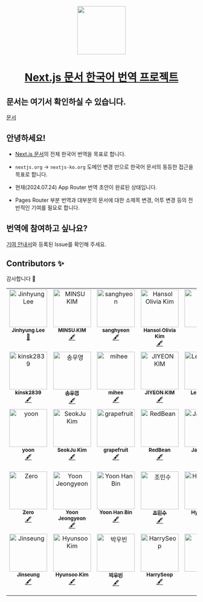 <p align="center">
  <a href="https://nextjs.org">
    <picture>
      <source media="(prefers-color-scheme: dark)" srcset="https://assets.vercel.com/image/upload/v1662130559/nextjs/Icon_dark_background.png">
      <img src="https://assets.vercel.com/image/upload/v1662130559/nextjs/Icon_light_background.png" height="128">
    </picture>
    <h1 align="center">Next.js 문서 한국어 번역 프로젝트</h1>
  </a>
</p>

## 문서는 여기서 확인하실 수 있습니다.

[문서](https://nextjs-ko.org)

## 안녕하세요!

- [Next.js 문서](https://nextjs.org/docs)의 전체 한국어 번역을 목표로 합니다.
- `nextjs.org` -> `nextjs-ko.org` 도메인 변경 만으로 한국어 문서의 동등한 접근을 목표로 합니다.

- 현재(2024.07.24) App Router 번역 초안이 완료된 상태입니다.
- Pages Router 부분 번역과 대부분의 문서에 대한 소제목 변경, 어투 변경 등의 전반적인 기여를 필요로 합니다.

## 번역에 참여하고 싶나요?

[기여 안내서](https://github.com/luciancah/nextjs-ko/blob/main/CONTRIBUTING.MD)와 등록된 Issue를 확인해 주세요.

## Contributors ✨

감사합니다 🥰

<!-- ALL-CONTRIBUTORS-LIST:START - Do not remove or modify this section -->
<!-- prettier-ignore-start -->
<!-- markdownlint-disable -->
<table>
<tbody>
    <tr>
        <td align="center" valign="top" width="14.28%"><a href="https://blog.luciancah.com"><img src="https://avatars.githubusercontent.com/u/8311335?v=4?s=100" width="100px;" alt="Jinhyung Lee"/><br /><sub><b>Jinhyung Lee</b></sub></a><br /><a href="https://github.com/luciancah/nextjs-ko/commits?author=luciancah" title="Documentation">📖</a></td>
        <td align="center" valign="top" width="14.28%"><a href="https://github.com/kmsu44"><img src="https://avatars.githubusercontent.com/u/45655623?v=4?s=100" width="100px;" alt="MINSU KIM"/><br /><sub><b>MINSU KIM</b></sub></a><br /><a href="#content-kmsu44" title="Content">🖋</a></td>
        <td align="center" valign="top" width="14.28%"><a href="https://github.com/4anghyeon"><img src="https://avatars.githubusercontent.com/u/64076628?v=4?s=100" width="100px;" alt="sanghyeon"/><br /><sub><b>sanghyeon</b></sub></a><br /><a href="#content-4anghyeon" title="Content">🖋</a></td>
        <td align="center" valign="top" width="14.28%"><a href="http://www.hansololiviakim.com"><img src="https://avatars.githubusercontent.com/u/84097192?v=4?s=100" width="100px;" alt="Hansol Olivia Kim"/><br /><sub><b>Hansol Olivia Kim</b></sub></a><br /><a href="#content-hansololiviakim" title="Content">🖋</a></td>
        <td align="center" valign="top" width="14.28%"><a href="https://github.com/gkfyr"><img src="https://avatars.githubusercontent.com/u/104775567?v=4?s=100" width="100px;" alt="gkfyr"/><br /><sub><b>gkfyr</b></sub></a><br /><a href="#content-gkfyr" title="Content">🖋</a></td>
        <td align="center" valign="top" width="14.28%"><a href="https://github.com/Hongheesun"><img src="https://avatars.githubusercontent.com/u/91399033?v=4?s=100" width="100px;" alt="Heesun"/><br /><sub><b>Heesun</b></sub></a><br /><a href="#content-Hongheesun" title="Content">🖋</a></td>
        <td align="center" valign="top" width="14.28%"><a href="https://enjoydev.life"><img src="https://avatars.githubusercontent.com/u/55135881?v=4?s=100" width="100px;" alt="Suhyeon Park"/><br /><sub><b>Suhyeon Park</b></sub></a><br /><a href="#content-pySoo" title="Content">🖋</a></td>
    </tr>
    <tr>
        <td align="center" valign="top" width="14.28%"><a href="https://velog.io/@kinsk2839/posts"><img src="https://avatars.githubusercontent.com/u/96980857?v=4?s=100" width="100px;" alt="kinsk2839"/><br /><sub><b>kinsk2839</b></sub></a><br /><a href="#content-aken-you" title="Content">🖋</a></td>
        <td align="center" valign="top" width="14.28%"><a href="https://velog.io/@soy0830"><img src="https://avatars.githubusercontent.com/u/62867581?v=4?s=100" width="100px;" alt="송우영"/><br /><sub><b>송우영</b></sub></a><br /><a href="#content-f0rever0" title="Content">🖋</a></td>
        <td align="center" valign="top" width="14.28%"><a href="https://github.com/imdaxsz"><img src="https://avatars.githubusercontent.com/u/80813703?v=4?s=100" width="100px;" alt="mihee"/><br /><sub><b>mihee</b></sub></a><br /><a href="#content-imdaxsz" title="Content">🖋</a></td>
        <td align="center" valign="top" width="14.28%"><a href="https://github.com/jiyeon2536"><img src="https://avatars.githubusercontent.com/u/125720796?v=4?s=100" width="100px;" alt="JIYEON KIM"/><br /><sub><b>JIYEON KIM</b></sub></a><br /><a href="#content-jiyeon2536" title="Content">🖋</a></td>
        <td align="center" valign="top" width="14.28%"><a href="https://dev-daejlee.tistory.com/"><img src="https://avatars.githubusercontent.com/u/94844819?v=4?s=100" width="100px;" alt="Lee Daejin"/><br /><sub><b>Lee Daejin</b></sub></a><br /><a href="#content-daejlee" title="Content">🖋</a></td>
        <td align="center" valign="top" width="14.28%"><a href="https://velog.io/@sinjuk1"><img src="https://avatars.githubusercontent.com/u/66900221?v=4?s=100" width="100px;" alt="신종욱"/><br /><sub><b>신종욱</b></sub></a><br /><a href="#content-dlsxjzld" title="Content">🖋</a></td>
        <td align="center" valign="top" width="14.28%"><a href="https://hotjae.com"><img src="https://avatars.githubusercontent.com/u/41367134?v=4?s=100" width="100px;" alt="김학재"/><br /><sub><b>김학재</b></sub></a><br /><a href="#content-gouz7514" title="Content">🖋</a></td>
    </tr>
    <tr>
        <td align="center" valign="top" width="14.28%"><a href="https://github.com/yoonncho"><img src="https://avatars.githubusercontent.com/u/49135797?v=4?s=100" width="100px;" alt="yoon"/><br /><sub><b>yoon</b></sub></a><br /><a href="#content-yoonncho" title="Content">🖋</a></td>
        <td align="center" valign="top" width="14.28%"><a href="https://shqpdltm.tistory.com/"><img src="https://avatars.githubusercontent.com/u/90549862?v=4?s=100" width="100px;" alt="SeokJu Kim"/><br /><sub><b>SeokJu Kim</b></sub></a><br /><a href="#content-SoJuSo" title="Content">🖋</a></td>
        <td align="center" valign="top" width="14.28%"><a href="https://github.com/grapefruit13"><img src="https://avatars.githubusercontent.com/u/92169354?v=4?s=100" width="100px;" alt="grapefruit"/><br /><sub><b>grapefruit</b></sub></a><br /><a href="#content-grapefruit13" title="Content">🖋</a></td>
        <td align="center" valign="top" width="14.28%"><a href="https://github.com/RedBe-an"><img src="https://avatars.githubusercontent.com/u/161127101?v=4?s=100" width="100px;" alt="RedBean"/><br /><sub><b>RedBean</b></sub></a><br /><a href="#content-RedBe-an" title="Content">🖋</a></td>
        <td align="center" valign="top" width="14.28%"><a href="https://velog.io/@therealjamesjung"><img src="https://avatars.githubusercontent.com/u/39877377?v=4?s=100" width="100px;" alt="Jaekyung Jung"/><br /><sub><b>Jaekyung Jung</b></sub></a><br /><a href="#content-therealjamesjung" title="Content">🖋</a></td>
        <td align="center" valign="top" width="14.28%"><a href="https://github.com/ironAiken2"><img src="https://avatars.githubusercontent.com/u/51399982?v=4?s=100" width="100px;" alt="SungChul Hong"/><br /><sub><b>SungChul Hong</b></sub></a><br /><a href="#content-ironAiken2" title="Content">🖋</a></td>
        <td align="center" valign="top" width="14.28%"><a href="https://linktr.ee/miraexhoi"><img src="https://avatars.githubusercontent.com/u/109408165?v=4?s=100" width="100px;" alt="최미래"/><br /><sub><b>최미래</b></sub></a><br /><a href="#content-miraexhoi" title="Content">🖋</a></td>
    </tr>
    <tr>
        <td align="center" valign="top" width="14.28%"><a href="https://velog.io/@jihyeong00"><img src="https://avatars.githubusercontent.com/u/115636461?v=4?s=100" width="100px;" alt="Zero"/><br /><sub><b>Zero</b></sub></a><br /><a href="#content-Zero-1016" title="Content">🖋</a></td>
        <td align="center" valign="top" width="14.28%"><a href="https://github.com/yoouyeon"><img src="https://avatars.githubusercontent.com/u/57761286?v=4?s=100" width="100px;" alt="Yoon Jeongyeon"/><br /><sub><b>Yoon Jeongyeon</b></sub></a><br /><a href="#content-yoouyeon" title="Content">🖋</a></td>
        <td align="center" valign="top" width="14.28%"><a href="https://github.com/kor-bim"><img src="https://avatars.githubusercontent.com/u/69673803?v=4?s=100" width="100px;" alt="Yoon Han Bin"/><br /><sub><b>Yoon Han Bin</b></sub></a><br /><a href="#content-kor-bim" title="Content">🖋</a></td>
        <td align="center" valign="top" width="14.28%"><a href="https://github.com/WaterMinCho"><img src="https://avatars.githubusercontent.com/u/74204327?v=4?s=100" width="100px;" alt="조민수"/><br /><sub><b>조민수</b></sub></a><br /><a href="#content-WaterMinCho" title="Content">🖋</a></td>
        <td align="center" valign="top" width="14.28%"><a href="https://github.com/jinlee0310"><img src="https://avatars.githubusercontent.com/u/177381010?v=4?s=100" width="100px;" alt="HyojinLee"/><br /><sub><b>HyojinLee</b></sub></a><br /><a href="#content-jinlee0310" title="Content">🖋</a></td>
        <td align="center" valign="top" width="14.28%"><a href="https://velog.io/@davin"><img src="https://avatars.githubusercontent.com/u/67614188?v=4?s=100" width="100px;" alt="vinnie"/><br /><sub><b>vinnie</b></sub></a><br /><a href="#content-davindev" title="Content">🖋</a></td>
        <td align="center" valign="top" width="14.28%"><a href="http://hyunmyungjanelee.github.io/blog"><img src="https://avatars.githubusercontent.com/u/28864029?v=4?s=100" width="100px;" alt="Arin"/><br /><sub><b>Arin</b></sub></a><br /><a href="#content-hyunmyungJaneLee" title="Content">🖋</a></td>
    </tr>
    <tr>
        <td align="center" valign="top" width="14.28%"><a href="https://litt.ly/jinseung_"><img src="https://avatars.githubusercontent.com/u/127307160?v=4?s=100" width="100px;" alt="Jinseung"/><br /><sub><b>Jinseung</b></sub></a><br /><a href="#content-wlstmd" title="Content">🖋</a></td>
        <td align="center" valign="top" width="14.28%"><a href="https://velog.io/@mini-boo/posts"><img src="https://avatars.githubusercontent.com/u/81962257?v=4?s=100" width="100px;" alt="Hyunsoo Kim"/><br /><sub><b>Hyunsoo Kim</b></sub></a><br /><a href="#content-mini-boo" title="Content">🖋</a></td>
        <td align="center" valign="top" width="14.28%"><a href="https://parkubin.notion.site/a71d9b12489e4a93ab2d7c51b9b1e00b"><img src="https://avatars.githubusercontent.com/u/102154880?v=4?s=100" width="100px;" alt="박우빈"/><br /><sub><b>박우빈</b></sub></a><br /><a href="#content-Ubinquitous" title="Content">🖋</a></td>
        <td align="center" valign="top" width="14.28%"><a href="https://github.com/HarrySeop"><img src="https://avatars.githubusercontent.com/u/141125424?v=4" width="100px;" alt="HarrySeop"/><br /><sub><b>HarrySeop</b></sub></a><br /><a href="#content-HarrySeop" title="Content">🖋</a></td>
        <td align="center" valign="top" width="14.28%"><a href="https://velog.io/@lionleeee"><img src="https://avatars.githubusercontent.com/u/51181222?v=4" width="100px;" alt="정훈"/><br /><sub><b>정훈</b></sub></a><br /><a href="#content-lionleeee" title="Content">🖋</a></td>
        <td align="center" valign="top" width="14.28%"><a href="https://sangseophwang.tistory.com/"><img src="https://avatars.githubusercontent.com/u/79933417?v=4" width="100px;" alt="SangSeop Hwang"/><br /><sub><b>SangSeop Hwang</b></sub></a><br /><a href="#content-sangseophwang" title="Content">🖋</a></td>
    </tr>
</tbody>
</table>

<!-- markdownlint-restore -->
<!-- prettier-ignore-end -->

<!-- ALL-CONTRIBUTORS-LIST:END -->

